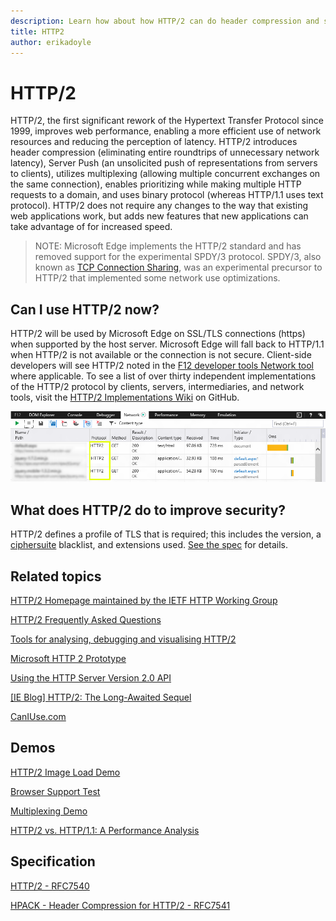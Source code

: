 ```yaml
---
description: Learn how about how HTTP/2 can do header compression and server push, utilize multiplexing, enable prioritizing while making multiple HTTP requests to a domain, and use binary protocol
title: HTTP2
author: erikadoyle
---
```


# HTTP/2

HTTP/2, the first significant rework of the Hypertext Transfer Protocol since 1999, improves web performance, enabling a more efficient use of network resources and reducing the perception of latency. HTTP/2 introduces header compression (eliminating entire roundtrips of unnecessary network latency), Server Push (an unsolicited push of representations from servers to clients), utilizes multiplexing (allowing multiple concurrent exchanges on the same connection), enables prioritizing while making multiple HTTP requests to a domain, and uses binary protocol (whereas HTTP/1.1 uses text protocol). HTTP/2 does not require any changes to the way that existing web applications work, but adds new features that new applications can take advantage of for increased speed.

> NOTE: Microsoft Edge implements the HTTP/2 standard and has removed support for the experimental SPDY/3 protocol. SPDY/3, also known as [TCP Connection Sharing](https://msdn.microsoft.com/library/dn265035(v=vs.85).aspx), was an experimental precursor to HTTP/2 that implemented some network use optimizations.

## Can I use HTTP/2 now?

HTTP/2 will be used by Microsoft Edge on SSL/TLS connections (https) when supported by the host server. Microsoft Edge will fall back to HTTP/1.1 when HTTP/2 is not available or the connection is not secure. Client-side developers will see HTTP/2 noted in the [F12 developer tools Network tool](https://developer.microsoft.com/en-us/microsoft-edge/platform/documentation/f12-devtools-guide/network/) where applicable. To see a list of over thirty independent implementations of the HTTP/2 protocol by clients, servers, intermediaries, and network tools, visit the [HTTP/2 Implementations Wiki](https://github.com/http2/http2-spec/wiki/Implementations) on GitHub.

![HTTP/2 in the F12 Network Tool](../../media/HTTP2.png)

## What does HTTP/2 do to improve security?

HTTP/2 defines a profile of TLS that is required; this includes the version, a [ciphersuite](https://msdn.microsoft.com/library/windows/desktop/aa374757(v=vs.85).aspx) blacklist, and extensions used. [See the spec](https://tools.ietf.org/html/rfc7540#section-9.2) for details.

## Related topics

[HTTP/2 Homepage maintained by the IETF HTTP Working Group](https://http2.github.io/)

[HTTP/2 Frequently Asked Questions](https://http2.github.io/faq/)

[Tools for analysing, debugging and visualising HTTP/2](https://github.com/http2/http2-spec/wiki/Tools)

[Microsoft HTTP 2 Prototype](https://github.com/http2/http2-spec/wiki/Microsoft-HTTP-2-Prototype)

[Using the HTTP Server Version 2.0 API](https://msdn.microsoft.com/library/windows/desktop/aa364703.aspx)

[[IE Blog] HTTP/2: The Long-Awaited Sequel](http://blogs.msdn.com/b/ie/archive/2014/10/08/http-2-the-long-awaited-sequel.aspx)

[CanIUse.com](http://caniuse.com/#search=http%2F2)

## Demos

[HTTP/2 Image Load Demo](http://www.http2demo.io/)

[Browser Support Test](https://http2.akamai.com/demo)

[Multiplexing Demo](https://h2duo.cloudapp.net/Mux)

[HTTP/2 vs. HTTP/1.1: A Performance Analysis](http://http2.httptwo.com/entry/)

## Specification

[HTTP/2 - RFC7540](https://tools.ietf.org/html/rfc7540)

[HPACK - Header Compression for HTTP/2 - RFC7541](https://tools.ietf.org/html/rfc7541)
